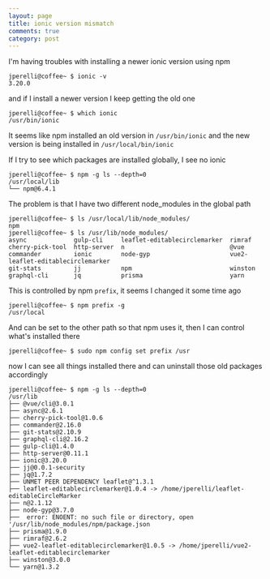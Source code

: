 ```yaml
---
layout: page
title: ionic version mismatch
comments: true
category: post
---
```


I'm having troubles with installing a newer ionic version using npm
```
jperelli@coffee~ $ ionic -v
3.20.0
```

and if I install a newer version I keep getting the old one
```
jperelli@coffee~ $ which ionic
/usr/bin/ionic
```

It seems like npm installed an old version in `/usr/bin/ionic` and the new version is being installed in `/usr/local/bin/ionic`

If I try to see which packages are installed globally, I see no ionic
```
jperelli@coffee~ $ npm -g ls --depth=0
/usr/local/lib
└── npm@6.4.1
```

The problem is that I have two different node_modules in the global path
```
jperelli@coffee~ $ ls /usr/local/lib/node_modules/
npm
jperelli@coffee~ $ ls /usr/lib/node_modules/
async             gulp-cli     leaflet-editablecirclemarker  rimraf
cherry-pick-tool  http-server  n                             @vue
commander         ionic        node-gyp                      vue2-leaflet-editablecirclemarker
git-stats         jj           npm                           winston
graphql-cli       jq           prisma                        yarn
```

This is controlled by npm `prefix`, it seems I changed it some time ago
```
jperelli@coffee~ $ npm prefix -g
/usr/local
```

And can be set to the other path so that npm uses it, then I can control what's installed there
```
jperelli@coffee~ $ sudo npm config set prefix /usr
```

now I can see all things installed there and can uninstall those old packages accordingly
```
jperelli@coffee~ $ npm -g ls --depth=0
/usr/lib
├── @vue/cli@3.0.1
├── async@2.6.1
├── cherry-pick-tool@1.0.6
├── commander@2.16.0
├── git-stats@2.10.9
├── graphql-cli@2.16.2
├── gulp-cli@1.4.0
├── http-server@0.11.1
├── ionic@3.20.0
├── jj@0.0.1-security
├── jq@1.7.2
├── UNMET PEER DEPENDENCY leaflet@^1.3.1
├── leaflet-editablecirclemarker@1.0.4 -> /home/jperelli/leaflet-editableCircleMarker
├── n@2.1.12
├── node-gyp@3.7.0
├──  error: ENOENT: no such file or directory, open '/usr/lib/node_modules/npm/package.json
├── prisma@1.9.0
├── rimraf@2.6.2
├── vue2-leaflet-editablecirclemarker@1.0.5 -> /home/jperelli/vue2-leaflet-editablecirclemarker
├── winston@3.0.0
└── yarn@1.3.2
```
